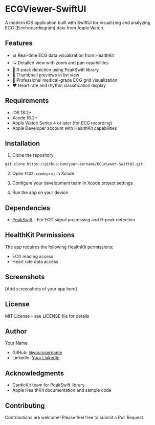 # ECGViewer-SwiftUI

A modern iOS application built with SwiftUI for visualizing and analyzing ECG (Electrocardiogram) data from Apple Watch.

## Features

- 📊 Real-time ECG data visualization from HealthKit
- 🔍 Detailed view with zoom and pan capabilities
- 💓 R-peak detection using PeakSwift library
- 📱 Thumbnail previews in list view
- 🎨 Professional medical-grade ECG grid visualization
- ❤️ Heart rate and rhythm classification display

## Requirements

- iOS 18.2+
- Xcode 16.2+
- Apple Watch Series 4 or later (for ECG recording)
- Apple Developer account with HealthKit capabilities

## Installation

1. Clone the repository
```sh
git clone https://github.com/yourusername/ECGViewer-SwiftUI.git
```

2. Open `ECG2.xcodeproj` in Xcode

3. Configure your development team in Xcode project settings

4. Run the app on your device

## Dependencies

- [PeakSwift](https://github.com/CardioKit/PeakSwift) - For ECG signal processing and R-peak detection

## HealthKit Permissions

The app requires the following HealthKit permissions:
- ECG reading access
- Heart rate data access

## Screenshots

[Add screenshots of your app here]

## License

MIT License - see LICENSE file for details

## Author

Your Name
- GitHub: [@yourusername](https://github.com/yourusername)
- LinkedIn: [Your LinkedIn](https://linkedin.com/in/yourprofile)

## Acknowledgments

- CardioKit team for PeakSwift library
- Apple HealthKit documentation and sample code

## Contributing

Contributions are welcome! Please feel free to submit a Pull Request.
